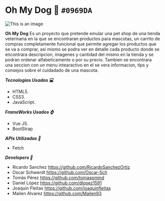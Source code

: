 # Oh My Dog :dog: `#0969DA`
![This is an image](https://i.ibb.co/tPPg80Y/logo-oh-my-dogs.jpg)

**Oh My Dog** Es un proyecto que pretende emular una pet shop de una tienda veterinaria en la que se encontraran productos para mascotas, un carrito de compras completamente funcional que permite agregar los productos que se va a comprar, asi mismo se podra ver en detalle cada producto donde se encontrara descripcion, imagenes y cantidad del mismo en la tienda y se podran ordenar alfabeticamente o por su precio. 
Tambien se encontrara una seccion con un menu intearactivo en el se vera informacion, tips y consejos sobre el cuidadado de una mascota.

***Tecnologias Usadas :computer:***
* HTML5.
* CSS3.
* JavaScript.

***FrameWorks Usados :watch:***
* Vue JS.
* BootStrap

***APIs Utilizadas :triangular_ruler:***
* Fetch 

***Developers :construction:***
* Ricardo Sanchez https://github.com/RicardoSanchezOrtiz
* Oscar Schwerdt https://github.com/Oscar-Sch
* Tomás Pérez https://github.com/tomaspmind
* Daniel López https://github.com/dlopez1591
* Joaquin Fleitas https://github.com/joaquinfleitas
* Mailen Alvarez https://github.com/Mailen93


